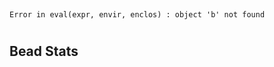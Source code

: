 # 

```

Error in eval(expr, envir, enclos) : object 'b' not found

```

 #

## Bead Stats ##








